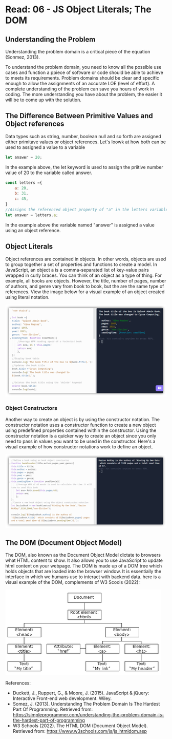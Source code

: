 # Read: 06 - JS Object Literals; The DOM

## Understanding the Problem
Understanding the problem domain is a critical piece of the equation (Sonmez, 2013).

To understand the problem domain, you need to know all the possible use cases and function a ppiece of software or code should be able to achieve to meets its requirements. Problem domains should be clear and specific enough to allow the assignments of an accurate LOE (level of effort). A complete understanding of the problem can save you hours of work in coding. The more understanding you have about the problem, the easier it will be to come up with the solution.

## The Difference Between Primitive Values and Object references

Data types such as string, number, boolean null and so forth are assigned either primitave values or object references. Let's loowk at how both can be used to assigned a value to a variable

```js
let answer = 20;
```
In the example above, the let keyword is used to assign the priitive number value of 20 to the variable called answer.

```js
const letters ={
    a: 20,
    b: 31,
    c: 45,
}
//Assigns the referenced object property of "a" in the letters variable to a new variable cllade "answer" using dot notation
let answer = letters.a;

```
In the example above the variable named "answer" is assigned a value using an object reference.

## Object Literals

Object references are contained in objects. In other words, objects are used to group together a set of properties and functions to create a model. In JavaScript, an object a is a comma-separated list of key-value pairs wrapped in curly braces.
You can think of an object as a type of thing. For example, all books are objects. However, the title, number of pages, number of authors, and genre vary from book to book, but the are the same type of references. View the image below for a visual example of an object created using literal notation.

![](imgs/constructors1.png)


### Object Constructors

Another way to create an object is by using the constructor notation. The constructor notation uses a constructor function to create a new object using predefined properties contained within the constructor. Using the constructor notation is a quicker way to create an object since you only need to pass in values you want to be used in the constructor. Here's a visual example of how constructor notations work to define an object.

![](imgs/constructors2.png)


## The DOM (Document Object Model)

The DOM, also known as the Document Object Model dictate to browsers what HTML content to show. It also allows you to use JavaScript to update html content on your webpage. The DOM is made up of a DOM tree which holds objects that are loaded into the browser window. It is essentially the interface in which we humans use to interact with backend data. here is a visual example of the DOM, complements of W3 Scools (2022):

![](imgs/w3-DOM.gif)




References:
* Duckett, J., Ruppert, G., & Moore, J. (2015). JavaScript & jQuery: Interactive Front-end web development. Wiley.
* Somez, J. (2013). Understanding The Problem Domain Is The Hardest Part Of Programming. Retrieved from: https://simpleprogrammer.com/understanding-the-problem-domain-is-the-hardest-part-of-programming
* W3 Schools (2022). The HTML DOM (Document Object Model). Retrieved from: https://www.w3schools.com/js/js_htmldom.asp
